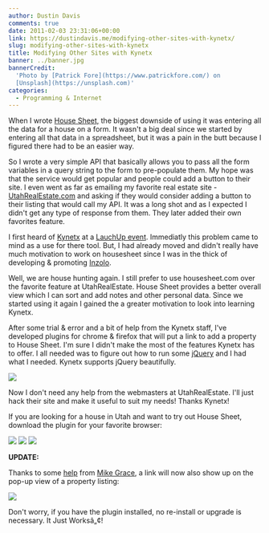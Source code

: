 ```yaml
---
author: Dustin Davis
comments: true
date: 2011-02-03 23:31:06+00:00
link: https://dustindavis.me/modifying-other-sites-with-kynetx/
slug: modifying-other-sites-with-kynetx
title: Modifying Other Sites with Kynetx
banner: ../banner.jpg
bannerCredit:
  'Photo by [Patrick Fore](https://www.patrickfore.com/) on
  [Unsplash](https://unsplash.com)'
categories:
  - Programming & Internet
---
```


When I wrote [House Sheet,](http://www.housesheet.com) the biggest downside of
using it was entering all the data for a house on a form. It wasn't a big deal
since we started by entering all that data in a spreadsheet, but it was a pain
in the butt because I figured there had to be an easier way.

So I wrote a very simple API that basically allows you to pass all the form
variables in a query string to the form to pre-populate them. My hope was that
the service would get popular and people could add a button to their site. I
even went as far as emailing my favorite real estate site -
[UtahRealEstate.com](http://www.utahrealestate.com) and asking if they would
consider adding a button to their listing that would call my API. It was a long
shot and as I expected I didn't get any type of response from them. They later
added their own favorites feature.

I first heard of [Kynetx](http://www.kynetx.com) at a
[LauchUp event](http://www.launchup.org/?s=kynetx). Immediatly this problem came
to mind as a use for there tool. But, I had already moved and didn't really have
much motivation to work on housesheet since I was in the thick of developing &
promoting [Inzolo](http://inzolo.com).

Well, we are house hunting again. I still prefer to use housesheet.com over the
favorite feature at UtahRealEstate. House Sheet provides a better overall view
which I can sort and add notes and other personal data. Since we started using
it again I gained the a greater motivation to look into learning Kynetx.

After some trial & error and a bit of help from the Kynetx staff, I've developed
plugins for chrome & firefox that will put a link to add a property to House
Sheet. I'm sure I didn't make the most of the features Kynetx has to offer. I
all needed was to figure out how to run some [jQuery](http://www.jquery.com) and
I had what I needed. Kynetx supports jQuery beautifully.

[![](http://www.nerdydork.com/wp-content/uploads/2011/02/Selection_0011-300x202.png)](http://www.nerdydork.com/wp-content/uploads/2011/02/Selection_0011.png)

Now I don't need any help from the webmasters at UtahRealEstate. I'll just hack
their site and make it useful to suit my needs! Thanks Kynetx!

If you are looking for a house in Utah and want to try out House Sheet, download
the plugin for your favorite browser:

[![](/images/cr.png)](/files/HouseSheet.crx)
[![](/images/ff.png)](/files/HouseSheet.xpi) ![](/images/ie.png)

**UPDATE:**

Thanks to some
[help](http://stackoverflow.com/questions/4889309/working-with-krl-ajax/4901439)
from [Mike Grace](http://twitter.com/MikeGrace), a link will now also show up on
the pop-up view of a property listing:

[![](http://www.nerdydork.com/wp-content/uploads/2011/02/Selection_002-300x123.png)](http://www.nerdydork.com/wp-content/uploads/2011/02/Selection_002.png)

Don't worry, if you have the plugin installed, no re-install or upgrade is
necessary. It Just Worksâ„¢!
